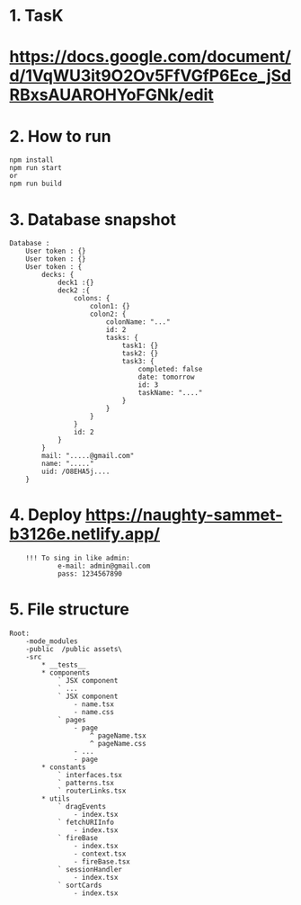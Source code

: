 # 1. TasK
# https://docs.google.com/document/d/1VqWU3it9O2Ov5FfVGfP6Ece_jSdRBxsAUAROHYoFGNk/edit
# 2. How to run
    npm install
    npm run start
    or
    npm run build
# 3. Database snapshot
    Database : 
        User token : {}
        User token : {}
        User token : {
            decks: {
                deck1 :{}
                deck2 :{
                    colons: {
                        colon1: {}
                        colon2: {
                            colonName: "..."
                            id: 2
                            tasks: {
                                task1: {}
                                task2: {}
                                task3: {
                                    completed: false
                                    date: tomorrow
                                    id: 3
                                    taskName: "...."
                                }
                            }
                        }
                    }
                    id: 2
                }
            }
            mail: ".....@gmail.com"
            name: "....."
            uid: /O8EHA5j....
        }
# 4. Deploy https://naughty-sammet-b3126e.netlify.app/
        !!! To sing in like admin:
                e-mail: admin@gmail.com
                pass: 1234567890
# 5. File structure
    Root:
        -mode_modules
        -public  /public assets\
        -src 
            * __tests__
            * components
                ` JSX component
                ` ...
                ` JSX component
                    - name.tsx
                    - name.css
                ` pages
                    - page
                        ^ pageName.tsx
                        ^ pageName.css
                    - ...
                    - page
            * constants
                ` interfaces.tsx
                ` patterns.tsx
                ` routerLinks.tsx
            * utils
                ` dragEvents
                    - index.tsx
                ` fetchURIInfo
                    - index.tsx
                ` fireBase
                    - index.tsx
                    - context.tsx
                    - fireBase.tsx
                ` sessionHandler
                    - index.tsx
                ` sortCards
                    - index.tsx

                
